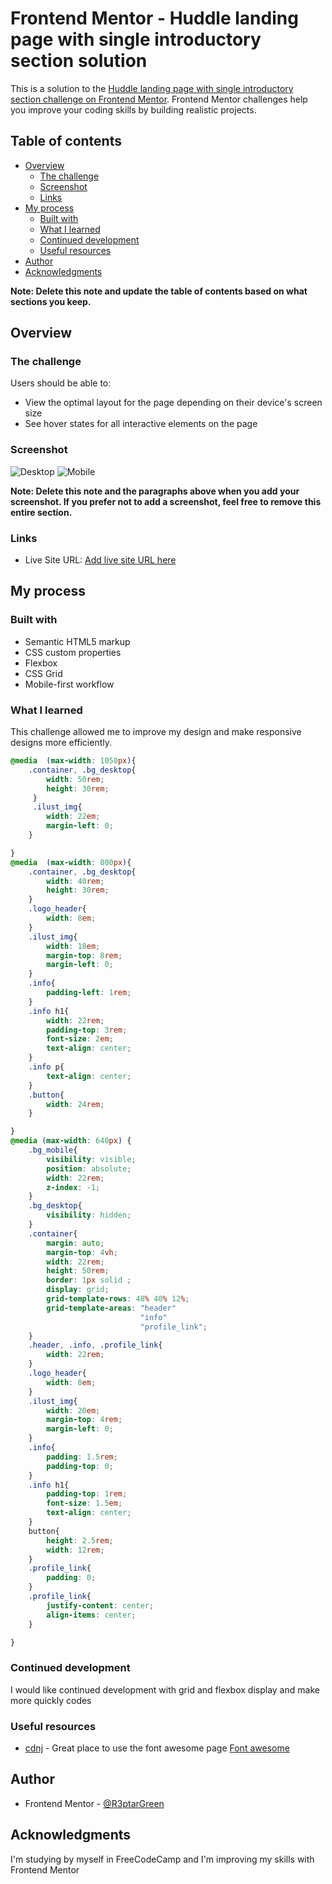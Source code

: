 # Frontend Mentor - Huddle landing page with single introductory section solution

This is a solution to the [Huddle landing page with single introductory section challenge on Frontend Mentor](https://www.frontendmentor.io/challenges/huddle-landing-page-with-a-single-introductory-section-B_2Wvxgi0). Frontend Mentor challenges help you improve your coding skills by building realistic projects. 

## Table of contents

- [Overview](#overview)
  - [The challenge](#the-challenge)
  - [Screenshot](#screenshot)
  - [Links](#links)
- [My process](#my-process)
  - [Built with](#built-with)
  - [What I learned](#what-i-learned)
  - [Continued development](#continued-development)
  - [Useful resources](#useful-resources)
- [Author](#author)
- [Acknowledgments](#acknowledgments)

**Note: Delete this note and update the table of contents based on what sections you keep.**

## Overview

### The challenge

Users should be able to:

- View the optimal layout for the page depending on their device's screen size
- See hover states for all interactive elements on the page

### Screenshot

![Desktop](./images/Screenshot1-02-24%20at%2017-06-41%20Huddle%20landing%20page%20with%20single%20introductory%20section.png)
![Mobile](./images/Screenshot%202023-02-24%20at%2017-07-41%20Huddle%20landing%20page%20with%20single%20introductory%20section.png)

**Note: Delete this note and the paragraphs above when you add your screenshot. If you prefer not to add a screenshot, feel free to remove this entire section.**

### Links

- Live Site URL: [Add live site URL here](https://your-live-site-url.com)

## My process

### Built with

- Semantic HTML5 markup
- CSS custom properties
- Flexbox
- CSS Grid
- Mobile-first workflow

### What I learned

This challenge allowed me to improve my design and make responsive designs more efficiently.

```css
@media  (max-width: 1050px){
    .container, .bg_desktop{
        width: 50rem;
        height: 30rem;
     }
     .ilust_img{
        width: 22em;
        margin-left: 0; 
    }

}
@media  (max-width: 800px){
    .container, .bg_desktop{
        width: 40rem;
        height: 30rem;
    }
    .logo_header{
        width: 8em;
    }
    .ilust_img{
        width: 18em;
        margin-top: 8rem;
        margin-left: 0; 
    }
    .info{
        padding-left: 1rem;
    }
    .info h1{
        width: 22rem;
        padding-top: 3rem;
        font-size: 2em;
        text-align: center;
    }
    .info p{
        text-align: center;
    }
    .button{
        width: 24rem;
    }

}
@media (max-width: 640px) {
    .bg_mobile{
        visibility: visible;
        position: absolute;
        width: 22rem;
        z-index: -1;
    }
    .bg_desktop{
        visibility: hidden;
    }    
    .container{
        margin: auto;
        margin-top: 4vh;
        width: 22rem;
        height: 50rem;
        border: 1px solid ;
        display: grid;
        grid-template-rows: 48% 40% 12%;
        grid-template-areas: "header"
                             "info"
                             "profile_link";
    }
    .header, .info, .profile_link{
        width: 22rem;
    }
    .logo_header{
        width: 8em;
    }
    .ilust_img{
        width: 20em;
        margin-top: 4rem;
        margin-left: 0; 
    }
    .info{
        padding: 1.5rem;
        padding-top: 0;
    }
    .info h1{
        padding-top: 1rem;
        font-size: 1.5em;
        text-align: center;
    }
    button{
        height: 2.5rem;
        width: 12rem;
    }
    .profile_link{
        padding: 0;
    }
    .profile_link{
        justify-content: center;
        align-items: center;
    }

}
```

### Continued development

I would like continued development with grid and flexbox display and make more quickly codes

### Useful resources

- [cdnj](https://cdnjs.com/libraries/font-awesome) - Great place to use the font awesome page [Font awesome](https://fontawesome.com/search)

## Author

- Frontend Mentor - [@R3ptarGreen](https://www.frontendmentor.io/profile/yourusername)

## Acknowledgments

I'm studying by myself in FreeCodeCamp and I'm improving my skills with Frontend Mentor

